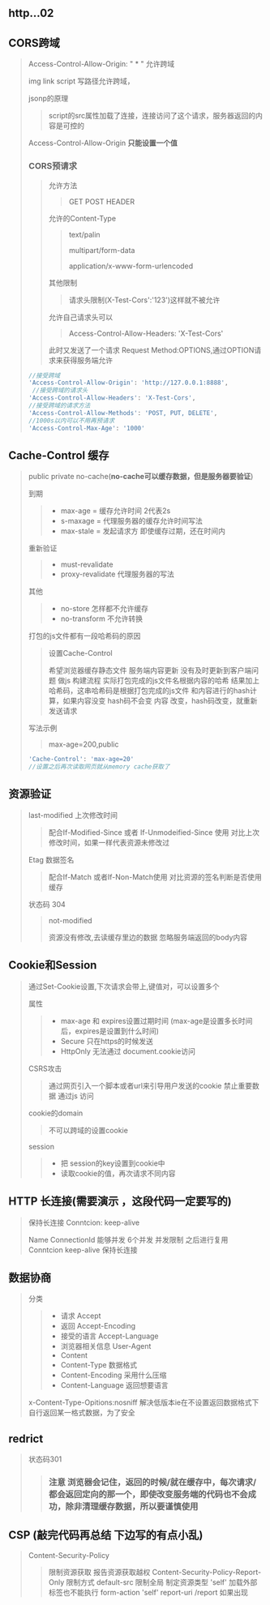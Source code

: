 ## http...02

## CORS跨域

> Access-Control-Allow-Origin: " * "  允许跨域  
>
> img link  script  写路径允许跨域，
>
> jsonp的原理
>
> > script的src属性加载了连接，连接访问了这个请求，服务器返回的内容是可控的
>
> Access-Control-Allow-Origin **只能设置一个值**
>
> ### CORS预请求
>
> >  允许方法
> >
> >  > GET POST HEADER
> >
> >  允许的Content-Type
> >
> >  > text/palin
> >  >
> >  > multipart/form-data
> >  >
> >  > application/x-www-form-urlencoded
> >
> >  其他限制
> >
> >  > 请求头限制(X-Test-Cors':'123')这样就不被允许 
> >
> >  允许自己请求头可以
> >
> >  > Access-Control-Allow-Headers: 'X-Test-Cors' 
> >
> >  此时又发送了一个请求  Request Method:OPTIONS,通过OPTION请求来获得服务端允许
>
> ```javascript
> //接受跨域
> 'Access-Control-Allow-Origin': 'http://127.0.0.1:8888',
>  //接受跨域的请求头
> 'Access-Control-Allow-Headers': 'X-Test-Cors',
> //接受跨域的请求方法
> 'Access-Control-Allow-Methods': 'POST, PUT, DELETE',
> //1000s以内可以不用再预请求
> 'Access-Control-Max-Age': '1000'
> ```
>
> 

## Cache-Control  缓存

> public  private no-cache(**no-cache可以缓存数据，但是服务器要验证**)
>
> 到期
>
> > + max-age = <seconds>  缓存允许时间  2代表2s
> > +  s-maxage = <seconds>     代理服务器的缓存允许时间写法
> > + max-stale = <seconds>  发起请求方 即使缓存过期，还在时间内 
>
> 重新验证
>
> > + must-revalidate   
> > + proxy-revalidate    代理服务器的写法 
>
> 其他
>
> > + no-store   怎样都不允许缓存
> > + no-transform  不允许转换
>
> 打包的js文件都有一段哈希码的原因
>
> > 设置Cache-Control
> >
> > 希望浏览器缓存静态文件
> > 服务端内容更新 没有及时更新到客户端问题
> > 做js 构建流程 实际打包完成的js文件名根据内容的哈希
> > 结果加上哈希码，这串哈希码是根据打包完成的js文件
> > 和内容进行的hash计算，如果内容没变 hash码不会变
> > 内容 改变，hash码改变，就重新发送请求
>
> 写法示例
>
> > max-age=200,public
>
> ```javascript
> 'Cache-Control': 'max-age=20'
> //设置之后再次读取网页就从memory cache获取了
> ```
>
> 

## 资源验证

> last-modified   上次修改时间
>
> > 配合If-Modified-Since 或者 If-Unmodeified-Since
> > 使用
> > 对比上次修改时间，如果一样代表资源未修改过
>
> Etag       数据签名
>
> > 配合If-Match 或者If-Non-Match使用
> > 对比资源的签名判断是否使用缓存 
>
> 状态码 304
>
> > not-modified
> >
> > 资源没有修改,去读缓存里边的数据 忽略服务端返回的body内容

## Cookie和Session

> 通过Set-Cookie设置,下次请求会带上,键值对，可以设置多个
>
> 属性
>
> > + max-age 和 expires设置过期时间  (max-age是设置多长时间后，expires是设置到什么时间)
> > + Secure 只在https的时候发送
> > + HttpOnly 无法通过 document.cookie访问
>
> CSRS攻击
>
> > 通过网页引入一个脚本或者url来引导用户发送的cookie  禁止重要数据 通过js 访问
>
> cookie的domain
>
> > 不可以跨域的设置cookie
>
> session 
>
> > + 把 session的key设置到cookie中
> > + 读取cookie的值，再次请求不同内容

## HTTP 长连接(需要演示 ，这段代码一定要写的)

> 保持长连接  Conntcion: keep-alive
>
> Name ConnectionId
> 能够并发  6个并发  并发限制
> 之后进行复用
> Conntcion keep-alive
> 保持长连接  

## 数据协商

> 分类 
>
> > + 请求  Accept
> > + 返回  Accept-Encoding
> > + 接受的语言      Accept-Language
> > + 浏览器相关信息  User-Agent
> > + Content
> > + Content-Type    数据格式
> > + Content-Encoding 采用什么压缩
> > + Content-Language 返回想要语言
>
> x-Content-Type-Opitions:nosniff   解决低版本ie在不设置返回数据格式下自行返回某一格式数据，为了安全

## redrict

>  状态码301 
>
> > ### 注意    浏览器会记住，返回的时候/就在缓存中，每次请求/都会返回定向的那一个，即使改变服务端的代码也不会成功，除非清理缓存数据，所以要谨慎使用

## CSP (敲完代码再总结 下边写的有点小乱)

> Content-Security-Policy
>
> > 限制资源获取
> > 报告资源获取越权
> > Content-Security-Policy-Report-Only
> > 限制方式
> > default-src  限制全局
> > 制定资源类型
> > \'self\'
> > 加载外部标签也不能执行
> > form-action \'self\'
> > report-uri /report    如果出现

